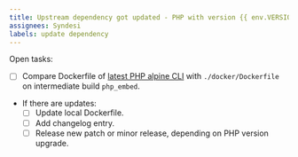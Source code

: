 ```yaml
---
title: Upstream dependency got updated - PHP with version {{ env.VERSION }}
assignees: Syndesi
labels: update dependency
---
```


Open tasks:

- [ ] Compare Dockerfile of [latest PHP alpine CLI](https://github.com/docker-library/php/tree/master/8.3/alpine3.18/cli) with `./docker/Dockerfile` on intermediate build `php_embed`.
- If there are updates:
  - [ ] Update local Dockerfile.
  - [ ] Add changelog entry.
  - [ ] Release new patch or minor release, depending on PHP version upgrade.
